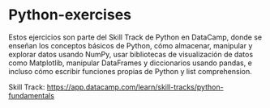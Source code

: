 ﻿# Python-exercises

Estos ejercicios son parte del Skill Track de Python en DataCamp, donde se enseñan los conceptos básicos de Python, cómo almacenar, manipular y explorar datos usando NumPy, usar bibliotecas de visualización de datos como Matplotlib, manipular DataFrames y diccionarios usando pandas, e incluso cómo escribir funciones propias de Python y list comprehension.

Skill Track: https://app.datacamp.com/learn/skill-tracks/python-fundamentals
